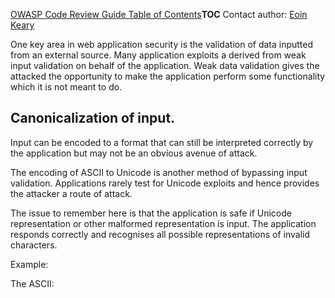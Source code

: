 [OWASP Code Review Guide Table of
Contents](OWASP_Code_Review_Guide_Table_of_Contents "wikilink")__TOC__
Contact author: [Eoin Keary](mailto:eoin.keary@owasp.org)

One key area in web application security is the validation of data
inputted from an external source. Many application exploits a derived
from weak input validation on behalf of the application. Weak data
validation gives the attacked the opportunity to make the application
perform some functionality which it is not meant to do.

## Canonicalization of input.

Input can be encoded to a format that can still be interpreted correctly
by the application but may not be an obvious avenue of attack.

The encoding of ASCII to Unicode is another method of bypassing input
validation. Applications rarely test for Unicode exploits and hence
provides the attacker a route of attack.

The issue to remember here is that the application is safe if Unicode
representation or other malformed representation is input. The
application responds correctly and recognises all possible
representations of invalid characters.

Example:

The ASCII:

<script>

*(If we simply block “\<” and “\>” characters the other representations
below shall pass data validation and execute).*

URL encoded: %3C%73%63%72%69%70%74%3E

Unicode Encoded: &\#60&\#115&\#99&\#114&\#105&\#112&\#116&\#62

The OWASP Guide 2.1 delves much more into this subject.

## Data validation strategy

A general rule is to accept only “**Known Good**” characters, i.e. the
characters that are to be expected. If this cannot be done the next
strongest strategy is “**Known bad**”, where we reject all known bad
characters. The issue with this is that today’s known bad list may
expand tomorrow as new technologies are added to the enterprise
infrastructure.

There are a number of models to think about when designing a data
validation strategy, which are listed from the strongest to the weakest
as follows.

1.  **Exact Match** (Constrain)
2.  **Known Good** (Accept)
3.  **Reject Known bad** (Reject)
4.  **Encode Known bad** (Sanitise)

In addition there must be a check for maximum length of any input
received from an external source, such as a downstream service/computer
or a user at a web browser.

**Rejected Data must not be persisted to the data store unless it is
sanitised. This is a common mistake to log erroneous data but that may
be what the attacker wishes your application to do.**

  - **Exact Match**: (preferred method) Only accept values from a finite
    list of known values.

E.g.: A Radio button component on a Web page has 3 settings (A, B, C).
Only one of those three settings must be accepted (A or B or C). Any
other value must be rejected.

  - **Known Good**: If we do not have a finite list of all the possible
    values that can be entered into the system we uses known good
    approach.

E.g.: an email address, we know it shall contain one and only one @. It
may also have one or more full stops “.”. The rest of the information
can be anything from \[a-z\] or \[A-Z\] or \[0-9\] and some other
characters such as “_ “or “–“, so we let these ranges in and define a
maximum length for the address.

  - **Reject Known bad**: We have a list of known bad values we do not
    wish to be entered into the system. This occurs on free form text
    areas and areas where a user may write a note. The weakness of this
    model is that today known bad may not be sufficient for tomorrow.

<!-- end list -->

  - **Encode Known Bad**: This is the weakest approach. This approach
    accepts all input but HTML encodes any characters within a certain
    character range. HTML encoding is done so if the input needs to be
    redisplayed the browser shall not interpret the text as script, but
    the text looks the same as what the user originally typed.

**HTML-encoding and URL-encoding user input when writing back to the
client**. In this case, the assumption is that no input is treated as
HTML and all output is written back in a protected form. This is
sanitisation in action.

## Good Patterns for Data validation

### Data Validation examples

A good example of a pattern for data validation to prevent OS injection
in PHP applications would be as follows:

` $string = preg_replace("/[^a-zA-Z0-9]/", "", $string);`

This code above would replace any non alphanumeric characters with “”.
**preg_grep()** could also be used for a ***True*** or ***False**''
result. This would enable us to let “***only known good**''” characters
into the application.

Using regular expressions is a common method of restricting input
character types. A common mistake in the development of regular
expressions is not escaping characters, which are interpreted as control
characters, or not validating all avenues of input.

Examples of regular expression are as follows:

<u><http://www.regxlib.com/CheatSheet.aspx></u>

` ^[a-zA-Z]$    Alpha characters only, a to z and A to Z (RegEx is case sensitive).`
` ^[0-9]$   Numeric only (0 to 9).`
` [abcde]   Matches any single character specified in set`
` [^abcde]  Matches any single character not specified in set`

### Framework <Example:(Struts> 1.2)

In the J2EE world the struts framework (1.1) contains a utility called
the commons validator. This enables us to do two things.

1.  Enables us to have a central area for data validation.
2.  Provides us with a data validation framework.

What to look for when examining struts is as follows:

The struts-config.xml file must contain the following:

` `<plug-in className="org.apache.struts.validator.ValidatorPlugIn">
`   `<set-property property="pathnames" value="/technology/WEB-INF/
    validator-rules.xml, /WEB-INF/validation.xml"/>
` `</plug-in>

This tells the framework to load the validator plug-in. It also loads
the property files defined by the comma-separated list. By default a
developer would add regular expressions for the defined fields in the
validation.xml file.

Next we look at the form beans for the application. In struts, form
beans are on the server side and encapsulate the information sent to the
application via a HTTP form. We can have concrete form beans (built in
code by developers) or dynamic form beans. Here is a concrete bean
below:

` package com.pcs.necronomicon`
` import org.apache.struts.validator.ValidatorForm;  `
` public class LogonForm extends ValidatorForm {`
`   private String username;`
`   private String password;    `
`   public String getUsername() {`
`     return username;`
`   }    `
`   public void setUsername(String username) {`
`     this.username = username;`
`   }  `
`   public String getPassword() {`
`     return password;`
`   }`
` public void setPassword(String password) {`
`     this.password = password;`
`   }`
` }`

Note the LoginForm extends the ValidatorForm, this is a must as the
parent class (ValidatorForm) has a validate method which is called
automatically and calls the rules defined in validation.xml

Now to be assured that this form bean is being called we look at the
struts-config.xml file: It should have something like the following:

<form-beans>
`  `<form-bean name="logonForm"
             type=" com.pcs.necronomicon.LogonForm"/>
</form-beans>

Next we look at the validation.xml file. It should contain something
similar to the following:

<form-validation>
` `<formset>
`   `

<form name="logonForm">

`     `<field property="'''username'''"
            depends="'''required'''">
`       `<arg0 key="prompt.username"/>
`     `</field>
`   `

</form>

` `</formset>
</form-validation>

Note the same name in the validation.xml, the struts-config.xml, this is
an important relationship and is case sensitive.

The field “username” is also case sensitive and refers to the String
username in the LoginForm class.

The “depends” directive dictates that the parameter is required. If this
is blank the error defined in **Application.properties**. This
configuration file contains error messages among other things. It is
also a good place to look for information leakage issues:

1.  Error messages for Validator framework validations

` errors.required={0} is required.`
` errors.minlength={0} cannot be less than {1} characters.`
` errors.maxlength={0} cannot be greater than {2} characters.`
` errors.invalid={0} is invalid.`
` errors.byte={0} must be a byte.`
` errors.short={0} must be a short.`
` errors.integer={0} must be an integer.`
` errors.long={0} must be a long.0.   `
` errors.float={0} must be a float.`
` errors.double={0} must be a double.`
` errors.date={0} is not a date.`
` errors.range={0} is not in the range {1} through {2}.`
` errors.creditcard={0} is not a valid credit card number.`
` errors.email={0} is an invalid e-mail address.`
` prompt.username = User Name is required.`

The error defined by arg0, prompt.username is displayed as an alert box
by the struts framework to the user. The developer would need to take
this a step further by validating the input via regular expression:

`     `<field property="username"
            depends="required,mask">
`       `<arg0 key="prompt.username"/>
`        `<var>
`           `<var-name>`mask`</var-name>
`           `<var-value>`^[0-9a-zA-Z]*$`</var-value>
`       `</var>
`     `</field>
`    `

</form>

`  `</formset>
` `</form-validation>

Here we have added the Mask directive, this specifies a variable <var>.
and a regular expression. Any input into the username field which has
anything other than A to Z, a to z or 0 to 9 shall cause an error to be
thrown. The most common issue with this type of development is either
the developer forgetting to validate all fields or a complete form. The
other thing to look for is incorrect regular expressions, so learn those
RegEx’s kids\!\!\!

We also need to check if the jsp pages have been linked up to the
validation.xml finctionaltiy. This is done by <html:javascript> custom
tag being included in the JSP as follows:

` `<html:javascript formName="logonForm" dynamicJavascript="true" staticJavascript="true" />

### Framework example:(.NET)

The ASP .NET framework contains a validator framework, which has made
input validation easier and less error prone than in the past. The
validation solution for .NET also has client and server side
functionalty akin to Struts (J2EE). What is a validator? According to
the Miscosoft (MSDN) definition it is as follows:

***"A validator is a control that checks one input control for a
specific type of error condition and displays a description of that
problem."***

The main point to take out of this from a code review perspective is
that one validator does one type of function. If we need to do a number
of different checks on our input we need to use more than one validator.

The .NET solution contains a number of controls out of the box:

  - RequiredFieldValidator – Makes the associated input control a
    required field.
  - CompareValidator – Compares the value entered by the user into an
    input control with the value entered into another input control or a
    constant value.
  - RangeValidator – Checks if the value of an input control is within a
    defined range of values.
  - RegularExpressionValidator – Checks user input against a regular
    expression.

The following is an example web page (.aspx) containing validation:

<html>

<head>

<title>

Validate me baby\!

</title>

</head>

<body>

` `<asp:ValidationSummary runat=server HeaderText="There were errors on the page:" />`  `
` `

<form runat=server>

Please enter your User Id

<tr>

<td>

`         `<asp:RequiredFieldValidator runat=server
              ControlToValidate=Name ErrorMessage="User ID is required.">` *`
`         `</asp:RequiredFieldValidator>
`     `

</td>

<td>

User ID:

</td>

<td>

<input type=text runat=server id=Name>

</td>

` `<asp:RegularExpressionValidator runat=server display=dynamic
              controltovalidate="Name"
              errormessage="ID must be 6-8 letters."
              validationexpression="[a-zA-Z0-9]{6,8}" />`  `
`   `

</tr>

` `<input type=submit runat=server id=SubmitMe value=Submit>
` `

</form>

</body>

</html>

Remember to check to regular expressions so they are sufficient to
protect the application. The “runat” directive means this code is
executed at the server prior to being sent to client. When this is
displayed to a users browser the code is simply HTML.

## Length Checking

Another issue to consider is input length validation. If the input is
limited by length this reduces the size of the script that can be
injected into the web app.

Many web applications use operating system features and external
programs to perform their functions. When a web application passes
information from an HTTP request through as part of an external request,
it must be carefully data validated for content and min/max length.
Without data validation the attacker can inject Meta characters,
malicious commands, or command modifiers, masquerading, as legitimate
information and the web application will blindly pass these on to the
external system for execution.

Checking for minimum and maximum length is of paramount importance, even
if the code base is not vulnerable to buffer overflow attacks.

If a logging mechanism is employed to log all data used in a particular
transaction we need to ensure that the payload received is not so big
that it may affect the logging mechanism. If the log file is sent a very
large payload it may crash or if it is sent a very large payload
repeatedly the hard disk of the app server may fill causing a denial of
service. This type of attack can be used to recycle to log file, hence
removing the audit trail. If string parsing is performed on the payload
received by the application and an extremely large string is sent
repeatedly to the application the CPU cycles used by the application to
parse the payload may cause service degradation or even denial of
service.

## Never Rely on Client-Side Data Validation

*Client-side validation can always be bypassed.* ''Server-side code
should perform its own validation. What if an attacker bypasses your
client, or shuts off your client-side script routines, for example, by
disabling JavaScript? '' *Use client-side validation to help reduce the
number of round trips to the server but do not rely on it for security.*
**Remember: Data validation must be always done on the server side.**
**A code review focuses on server side code. Any client side security
code is not and cannot be considered security.**

Data validation of parameter names:

When data is passed to a method of a web application via HTTP the
payload is passed in a “key-value” pair such as '' UserId =3o1nk395y''
'' password=letMeIn123''

Previously we talked about input validation of the payload (parameter
value) being passed to the application. But we also may need to check
that the parameter name (*UserId*,*password* from above) have not been
tampered with. Invalid parameter names may cause the application to
crash or act in an unexpected way. The best approach is “Exact Match” as
mentioned previously.

## Web services data validation

The recommended input validation technique for web services is to use a
schema. A schema is a “map” of all the allowable values that each
parameter can take for a given web service method. When a SOAP message
is received by the web services handler the schema pertaining to the
method being called is “run over” the message to validate the content of
the soap message. There are two types of web service communication
methods; XML-IN/XML-OUT and REST (Representational State Transfer).
XML-IN/XML-OUT means that the request is in the form of a SOAP message
and the reply is also SOAP. REST web services accept a URI request (Non
XML) but return a XML reply. REST only supports a point-to-point
solution wherein SOAP chain of communication may have multiple nodes
prior to the final destination of the request. Validating REST web
services input it the same as validating a GET request. Validating an
XML request is best done with a schema.

<?xml version="1.0"?>

<xsd:schema xmlns:xsd="http://www.w3.org/2001/XMLSchema" ns="http://server.test.com" targetNamespace="http://server.test.com" elementFormDefault="qualified" attributeFormDefault="unqualified">
<xsd:complexType name="AddressIn">
<xsd:sequence>
`   `<xsd:element name="addressLine1" type="HundredANumeric" nillable="true"/>
`   `<xsd:element name="addressLine2" type="HundredANumeric" nillable="true"/>
`   `<xsd:element name="county" type="TenANumeric" nillable="false"/>
`   `<xsd:element name="town" type="TenANumeric" nillable="true"/>
`   `<xsd:element name="userId" type="TenANumeric" nillable="false"/>
</xsd:sequence>
</xsd:complexType>
<xsd:simpleType name="HundredANumeric">
`   `**<xsd:restriction base="xsd:string">**
`       `<xsd:minLength value="1"/>
`       `<xsd:maxLength value="100"/>
`       `<xsd:pattern value="[a-zA-Z0-9]"/>
`   `</xsd:restriction>
`   `</xsd:simpleType>
`   `<xsd:simpleType name="TenANumeric">
`       `**<xsd:restriction base="xsd:string">**
`           `<xsd:minLength value="1"/>
`           `<xsd:maxLength value="10"/>
`           `<xsd:pattern value="[a-zA-Z0-9]"/>
`       `</xsd:restriction>
`   `</xsd:simpleType>
</xsd:schema>

Here we have a schema for an object called AddressIn. Each of the
elements have restrictions applied to them and the restrictions (in red)
define what valid characters can be inputted into each of the elements.
What we need to look for is that each of the elements have a restriction
applied to the as opposed to the simple type definition such as
**xsd:string**. This schema also has the <xsd:sequence> tag applied to
enforce the sequence of the data that is to be received.

[Category:OWASP Code Review
Project](Category:OWASP_Code_Review_Project "wikilink") [Category:OWASP
Code Review Project](Category:OWASP_Code_Review_Project "wikilink")
[Category:OWASP Code Review
Project](Category:OWASP_Code_Review_Project "wikilink") [Category:OWASP
Code Review Project](Category:OWASP_Code_Review_Project "wikilink")
[Category:OWASP Code Review
Project](Category:OWASP_Code_Review_Project "wikilink") [Category:OWASP
Code Review Project](Category:OWASP_Code_Review_Project "wikilink")